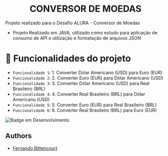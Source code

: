 <h1 align="center"> CONVERSOR DE MOEDAS </h1>

<p1> Projeto realizado para o Desafio ALURA - Conversor de Moedas
 - Projeto Realizado em JAVA, utilizado como estudo para aplicação de consumo de API e utilização e formatação de arquivos JSON</p1>


<div>
   
  # :hammer: Funcionalidades do projeto

- `Funcionalidade 1`: 1. Converter Dólar Americano (USD) para Euro (EUR)
- `Funcionalidade 2`: 2. Converter Euro (EUR) para Dólar Americano (USD)
- `Funcionalidade 3`: 3. Converter Dólar Americano (USD) para Real Brasileiro (BRL)
- `Funcionalidade 4`: 4. Converter Real Brasileiro (BRL) para Dólar Americano (USD)
- `Funcionalidade 5`: 5. Converter Euro (EUR) para Real Brasileiro (BRL)
- `Funcionalidade 6`: 6. Converter Real Brasileiro (BRL) para Euro (EUR)

</div>

![Badge em Desenvolvimento](http://img.shields.io/static/v1?label=STATUS&message=EM%20DESENVOLVIMENTO&color=GREEN&style=for-the-badge)

## Authors
- [Fernando Bittencourt](https://github.com/FernandoBitt)